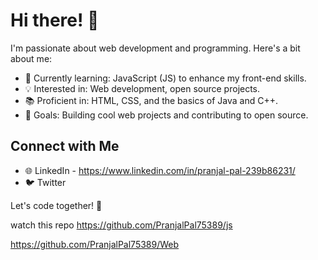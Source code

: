 # Hi there! 👋

I'm passionate about web development and programming. Here's a bit about me:

- 🌱 Currently learning: JavaScript (JS) to enhance my front-end skills.
- 💡 Interested in: Web development, open source projects.
- 📚 Proficient in: HTML, CSS, and the basics of Java and C++.
- 🚀 Goals: Building cool web projects and contributing to open source.

## Connect with Me
- 🌐 LinkedIn - https://www.linkedin.com/in/pranjal-pal-239b86231/
- 🐦 Twitter  

Let's code together! 🌟

watch this repo
https://github.com/PranjalPal75389/js

https://github.com/PranjalPal75389/Web
